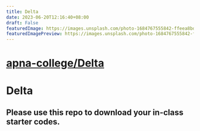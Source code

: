 ```yaml
---
title: Delta
date: 2023-06-20T12:16:40+08:00
draft: False
featuredImage: https://images.unsplash.com/photo-1684767555842-ffeea8bd1463?ixid=M3w0NjAwMjJ8MHwxfHJhbmRvbXx8fHx8fHx8fDE2ODcyMzQ1MTR8&ixlib=rb-4.0.3
featuredImagePreview: https://images.unsplash.com/photo-1684767555842-ffeea8bd1463?ixid=M3w0NjAwMjJ8MHwxfHJhbmRvbXx8fHx8fHx8fDE2ODcyMzQ1MTR8&ixlib=rb-4.0.3
---
```


# [apna-college/Delta](https://github.com/apna-college/Delta)

# Delta

## Please use this repo to download your in-class starter codes.
